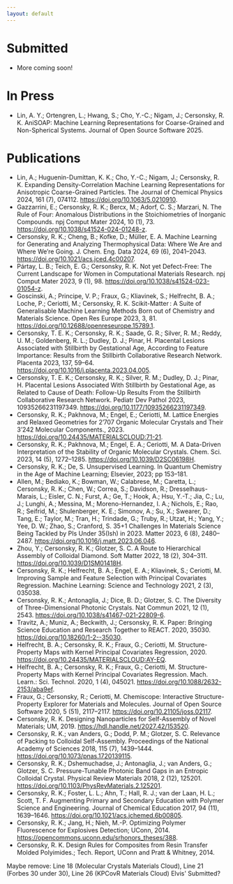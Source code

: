 ```yaml
---
layout: default
---
```

# Submitted
- More coming soon!

# In Press
- Lin, A. Y.; Ortengren, L.; Hwang, S.; Cho, Y.-C.; Nigam, J.; Cersonsky, R. K. AniSOAP: Machine Learning Representations for Coarse-Grained and Non-Spherical Systems. Journal of Open Source Software 2025.

# Publications
- Lin, A.; Huguenin-Dumittan, K. K.; Cho, Y.-C.; Nigam, J.; Cersonsky, R. K. Expanding Density-Correlation Machine Learning Representations for Anisotropic Coarse-Grained Particles. The Journal of Chemical Physics 2024, 161 (7), 074112. https://doi.org/10.1063/5.0210910.
- Gazzarrini, E.; Cersonsky, R. K.; Bercx, M.; Adorf, C. S.; Marzari, N. The Rule of Four: Anomalous Distributions in the Stoichiometries of Inorganic Compounds. npj Comput Mater 2024, 10 (1), 73. https://doi.org/10.1038/s41524-024-01248-z.
- Cersonsky, R. K.; Cheng, B.; Kofke, D.; Müller, E. A. Machine Learning for Generating and Analyzing Thermophysical Data: Where We Are and Where We’re Going. J. Chem. Eng. Data 2024, 69 (6), 2041–2043. https://doi.org/10.1021/acs.jced.4c00207.
- Pártay, L. B.; Teich, E. G.; Cersonsky, R. K. Not yet Defect-Free: The Current Landscape for Women in Computational Materials Research. npj Comput Mater 2023, 9 (1), 98. https://doi.org/10.1038/s41524-023-01054-z.
- Goscinski, A.; Principe, V. P.; Fraux, G.; Kliavinek, S.; Helfrecht, B. A.; Loche, P.; Ceriotti, M.; Cersonsky, R. K. Scikit-Matter : A Suite of Generalisable Machine Learning Methods Born out of Chemistry and Materials Science. Open Res Europe 2023, 3, 81. https://doi.org/10.12688/openreseurope.15789.1.
- Cersonsky, T. E. K.; Cersonsky, R. K.; Saade, G. R.; Silver, R. M.; Reddy, U. M.; Goldenberg, R. L.; Dudley, D. J.; Pinar, H. Placental Lesions Associated with Stillbirth by Gestational Age, According to Feature Importance: Results from the Stillbirth Collaborative Research Network. Placenta 2023, 137, 59–64. https://doi.org/10.1016/j.placenta.2023.04.005.
- Cersonsky, T. E. K.; Cersonsky, R. K.; Silver, R. M.; Dudley, D. J.; Pinar, H. Placental Lesions Associated With Stillbirth by Gestational Age, as Related to Cause of Death: Follow-Up Results From the Stillbirth Collaborative Research Network. Pediatr Dev Pathol 2023, 10935266231197349. https://doi.org/10.1177/10935266231197349.
- Cersonsky, R. K.; Pakhnova, M.; Engel, E.; Ceriotti, M. Lattice Energies and Relaxed Geometries for 2’707 Organic Molecular Crystals and Their 3’242 Molecular Components., 2023. https://doi.org/10.24435/MATERIALSCLOUD:71-21.
- Cersonsky, R. K.; Pakhnova, M.; Engel, E. A.; Ceriotti, M. A Data-Driven Interpretation of the Stability of Organic Molecular Crystals. Chem. Sci. 2023, 14 (5), 1272–1285. https://doi.org/10.1039/D2SC06198H.
- Cersonsky, R. K.; De, S. Unsupervised Learning. In Quantum Chemistry in the Age of Machine Learning; Elsevier, 2023; pp 153–181.
- Allen, M.; Bediako, K.; Bowman, W.; Calabrese, M.; Caretta, L.; Cersonsky, R. K.; Chen, W.; Correa, S.; Davidson, R.; Dresselhaus-Marais, L.; Eisler, C. N.; Furst, A.; Ge, T.; Hook, A.; Hsu, Y.-T.; Jia, C.; Lu, J.; Lunghi, A.; Messina, M.; Moreno-Hernandez, I. A.; Nichols, E.; Rao, R.; Seifrid, M.; Shulenberger, K. E.; Simonov, A.; Su, X.; Swearer, D.; Tang, E.; Taylor, M.; Tran, H.; Trindade, G.; Truby, R.; Utzat, H.; Yang, Y.; Yee, D. W.; Zhao, S.; Cranford, S. 35+1 Challenges In Materials Science Being Tackled by PIs Under 35(Ish) in 2023. Matter 2023, 6 (8), 2480–2487. https://doi.org/10.1016/j.matt.2023.06.046.
- Zhou, Y.; Cersonsky, R. K.; Glotzer, S. C. A Route to Hierarchical Assembly of Colloidal Diamond. Soft Matter 2022, 18 (2), 304–311. https://doi.org/10.1039/D1SM01418H.
- Cersonsky, R. K.; Helfrecht, B. A.; Engel, E. A.; Kliavinek, S.; Ceriotti, M. Improving Sample and Feature Selection with Principal Covariates Regression. Machine Learning: Science and Technology 2021, 2 (3), 035038.
- Cersonsky, R. K.; Antonaglia, J.; Dice, B. D.; Glotzer, S. C. The Diversity of Three-Dimensional Photonic Crystals. Nat Commun 2021, 12 (1), 2543. https://doi.org/10.1038/s41467-021-22809-6.
- Travitz, A.; Muniz, A.; Beckwith, J.; Cersonsky, R. K. Paper: Bringing Science Education and Research Together to REACT. 2020, 35030. https://doi.org/10.18260/1-2--35030.
- Helfrecht, B. A.; Cersonsky, R. K.; Fraux, G.; Ceriotti, M. Structure-Property Maps with Kernel Principal Covariates Regression, 2020. https://doi.org/10.24435/MATERIALSCLOUD:AY-EQ.
- Helfrecht, B. A.; Cersonsky, R. K.; Fraux, G.; Ceriotti, M. Structure-Property Maps with Kernel Principal Covariates Regression. Mach. Learn.: Sci. Technol. 2020, 1 (4), 045021. https://doi.org/10.1088/2632-2153/aba9ef.
- Fraux, G.; Cersonsky, R.; Ceriotti, M. Chemiscope: Interactive Structure-Property Explorer for Materials and Molecules. Journal of Open Source Software 2020, 5 (51), 2117–2117. https://doi.org/10.21105/joss.02117.
- Cersonsky, R. K. Designing Nanoparticles for Self-Assembly of Novel Materials; UM, 2019. https://hdl.handle.net/2027.42/153520.
- Cersonsky, R. K.; van Anders, G.; Dodd, P. M.; Glotzer, S. C. Relevance of Packing to Colloidal Self-Assembly. Proceedings of the National Academy of Sciences 2018, 115 (7), 1439–1444. https://doi.org/10.1073/pnas.1720139115.
- Cersonsky, R. K.; Dshemuchadse, J.; Antonaglia, J.; van Anders, G.; Glotzer, S. C. Pressure-Tunable Photonic Band Gaps in an Entropic Colloidal Crystal. Physical Review Materials 2018, 2 (12), 125201. https://doi.org/10.1103/PhysRevMaterials.2.125201.
- Cersonsky, R. K.; Foster, L. L.; Ahn, T.; Hall, R. J.; van der Laan, H. L.; Scott, T. F. Augmenting Primary and Secondary Education with Polymer Science and Engineering. Journal of Chemical Education 2017, 94 (11), 1639–1646. https://doi.org/10.1021/acs.jchemed.6b00805.
- Cersonsky, R. K.; Jang, H.; Nieh, M.-P. Optimizing Polymer Fluorescence for Explosives Detection; UConn, 2014. https://opencommons.uconn.edu/srhonors_theses/388.
- Cersonsky, R. K. Design Rules for Composites from Resin Transfer Molded Polyimides.; Tech. Report, UConn and Pratt & Whitney, 2014.

<!-- (38) Umaña, J. E.; Zawicki, N. A.; Cersonsky, R. K.; Gebbie, M. A.; Zavala, V. M. Identifying the Impact of Chemical Functional Groups on Ionic Liquid Conductivity.
(39) Nayak, S. K.; Lee, S.; Cersonsky, R. K. Leveraging Machine-Learning Representations to Design Photonic Band Gaps Crystals.
(40) Jorgensen, C. A.; Lin, A. Y.; Cersonsky, R. K. Interpretable Visualizations of Data Spaces for Classification Problems via Principal Covariates Classification.
(41) Hooven, N. E.; Lin, A. Y.; Cersonsky, R. K. Determining the Extrapolation Limit of Machine Learned Potentials for Oligomeric and Polymeric Systems.
(42) Gazzarini, E.; Bercx, M.; Cersonsky, R. K.; Adorf, C. S.; Marzari, N. Reply to: An Explanation for the Rule of Four in Inorganic Materials. -->


Maybe remove: Line 18 (Molecular Crystals Materials Cloud), Line 21 (Forbes 30 under 30), Line 26 (KPCovR Materials Cloud)
Elvis' Submitted?